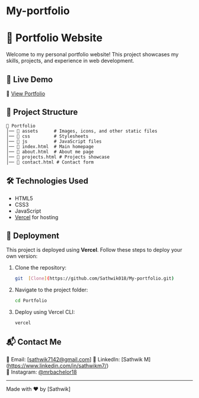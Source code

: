 # My-portfolio

# 🚀 Portfolio Website

Welcome to my personal portfolio website! This project showcases my skills, projects, and experience in web development.

## 🌟 Live Demo
🔗 [View Portfolio](https://myportfolio-chi-lime.vercel.app/)

## 📂 Project Structure
```
📁 Portfolio
│── 📁 assets      # Images, icons, and other static files
│── 📁 css         # Stylesheets
│── 📁 js          # JavaScript files
│── 📄 index.html  # Main homepage
│── 📄 about.html  # About me page
│── 📄 projects.html # Projects showcase
│── 📄 contact.html # Contact form
```

## 🛠️ Technologies Used
- HTML5
- CSS3
- JavaScript
- [Vercel](https://myportfolio-chi-lime.vercel.app/) for hosting

## 🚀 Deployment
This project is deployed using **Vercel**. Follow these steps to deploy your own version:

1. Clone the repository:
   ```bash
   git  [Clone](https://github.com/Sathwik018/My-portfolio.git)
   ```
2. Navigate to the project folder:
   ```bash
   cd Portfolio
   ```
3. Deploy using Vercel CLI:
   ```bash
   vercel
   ```

## 📬 Contact Me

📧 Email: [sathwik7142@gmail.com]
💼 LinkedIn: [Sathwik M] (https://www.linkedin.com/in/sathwikm7/)  
📸 Instagram: [@mrbachelor18](https://www.instagram.com/mrbachelor18/) 
 

---
Made with ❤️ by [Sathwik]
